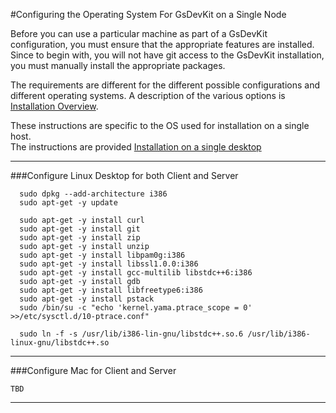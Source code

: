 #Configuring the Operating System For GsDevKit on a Single Node

Before you can use a particular machine as part of a GsDevKit configuration, you must ensure that the 
appropriate features are installed.   Since to begin with, you will not have git access to the GsDevKit 
installation, you must manually install the appropriate packages.

The requirements are different for the different possible configurations and different operating systems. 
A description of the various options is [Installation Overview][1].  

These instructions are specific to the OS used for installation on a single host.  
The instructions are provided [Installation on a single desktop][2]

---

###Configure Linux Desktop for both Client and Server 

```
  sudo dpkg --add-architecture i386
  sudo apt-get -y update

  sudo apt-get -y install curl
  sudo apt-get -y install git
  sudo apt-get -y install zip
  sudo apt-get -y install unzip
  sudo apt-get -y install libpam0g:i386
  sudo apt-get -y install libssl1.0.0:i386
  sudo apt-get -y install gcc-multilib libstdc++6:i386
  sudo apt-get -y install gdb
  sudo apt-get -y install libfreetype6:i386
  sudo apt-get -y install pstack
  sudo /bin/su -c "echo 'kernel.yama.ptrace_scope = 0' >>/etc/sysctl.d/10-ptrace.conf"

  sudo ln -f -s /usr/lib/i386-lin-gnu/libstdc++.so.6 /usr/lib/i386-linux-gnu/libstdc++.so 
```

---
###Configure Mac for Client and Server

```
TBD
```
---

[1]: ./README.md
[2]: ./README.md#installation-on-a-single-desktop 

